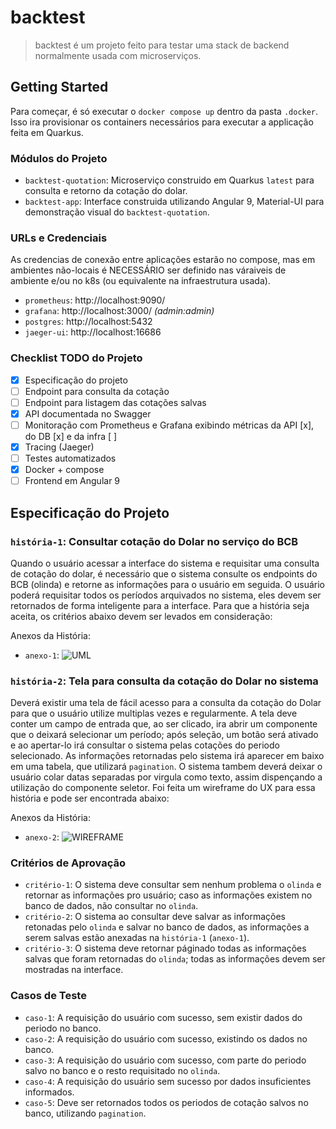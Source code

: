 # backtest
> backtest é um projeto feito para testar uma stack de backend normalmente usada com microserviços.

## Getting Started
Para começar, é só executar o `docker compose up` dentro da pasta `.docker`. Isso ira provisionar os containers necessários para executar a applicação feita em Quarkus.

### Módulos do Projeto

- `backtest-quotation`: Microserviço construido em Quarkus `latest` para consulta e retorno da cotação do dolar.
- `backtest-app`: Interface construida utilizando Angular 9, Material-UI para demonstração visual do `backtest-quotation`.

### URLs e Credenciais
As credencias de conexão entre aplicações estarão no compose, mas em ambientes não-locais é NECESSÁRIO ser definido nas váraiveis de ambiente e/ou no k8s (ou equivalente na infraestrutura usada).

-  `prometheus`: http://localhost:9090/
-  `grafana`: http://localhost:3000/ _(admin:admin)_
-  `postgres`: http://localhost:5432
-  `jaeger-ui`: http://localhost:16686

### Checklist TODO do Projeto
- [x] Especificação do projeto
- [ ] Endpoint para consulta da cotação
- [ ] Endpoint para listagem das cotações salvas
- [x] API documentada no Swagger
- [ ] Monitoração com Prometheus e Grafana exibindo métricas da API [x], do DB [x] e da infra [ ]
- [x] Tracing (Jaeger)
- [ ] Testes automatizados
- [x] Docker + compose
- [ ] Frontend em Angular 9

## Especificação do Projeto

### `história-1`: Consultar cotação do Dolar no serviço do BCB
Quando o usuário acessar a interface do sistema e requisitar uma consulta de cotação do dolar, é necessário que o sistema consulte os endpoints do BCB (olinda) e retorne as informações para o usuário em seguida.
O usuário poderá requisitar todos os períodos arquivados no sistema, eles devem ser retornados de forma inteligente para a interface.
Para que a história seja aceita, os critérios abaixo devem ser levados em consideração:

Anexos da História:
- `anexo-1`: ![UML](https://i.ibb.co/VHCG1JQ/Whats-App-Image-2022-08-28-at-6-04-11-PM.jpg)

### `história-2`: Tela para consulta da cotação do Dolar no sistema
Deverá existir uma tela de fácil acesso para a consulta da cotação do Dolar para que o usuário utilize multiplas vezes e regularmente. A tela deve conter um campo de entrada que, ao ser clicado, ira abrir um componente que o deixará selecionar um período; após seleção, um botão será ativado e ao apertar-lo irá consultar o sistema pelas cotações do periodo selecionado. As informações retornadas pelo sistema irá aparecer em baixo em uma tabela, que utilizará `pagination`.
O sistema tambem deverá deixar o usuário colar datas separadas por virgula como texto, assim dispençando a utilização do componente seletor. Foi feita um wireframe do UX para essa história e pode ser encontrada abaixo:

Anexos da História:
- `anexo-2`: 
![WIREFRAME](https://i.ibb.co/QmDHg4k/Whats-App-Image-2022-08-28-at-7-18-14-PM.jpg)

### Critérios de Aprovação
- `critério-1`: O sistema deve consultar sem nenhum problema o `olinda` e retornar as informações pro usuário; caso as informações existem no banco de dados, não consultar no `olinda`.
- `critério-2`: O sistema ao consultar deve salvar as informações retonadas pelo `olinda` e salvar no banco de dados, as informações a serem salvas estão anexadas na `história-1` (`anexo-1`).
- `critério-3`: O sistema deve retornar páginado todas as informações salvas que foram retornadas do `olinda`; todas as informações devem ser mostradas na interface.

### Casos de Teste
- `caso-1`: A requisição do usuário com sucesso, sem existir dados do periodo no banco.
- `caso-2`: A requisição do usuário com sucesso, existindo os dados no banco.
- `caso-3`: A requisição do usuário com sucesso, com parte do periodo salvo no banco e o resto requisitado no `olinda`.
- `caso-4`: A requisição do usuário sem sucesso por dados insuficientes informados.
- `caso-5`: Deve ser retornados todos os periodos de cotação salvos no banco, utilizando `pagination`.